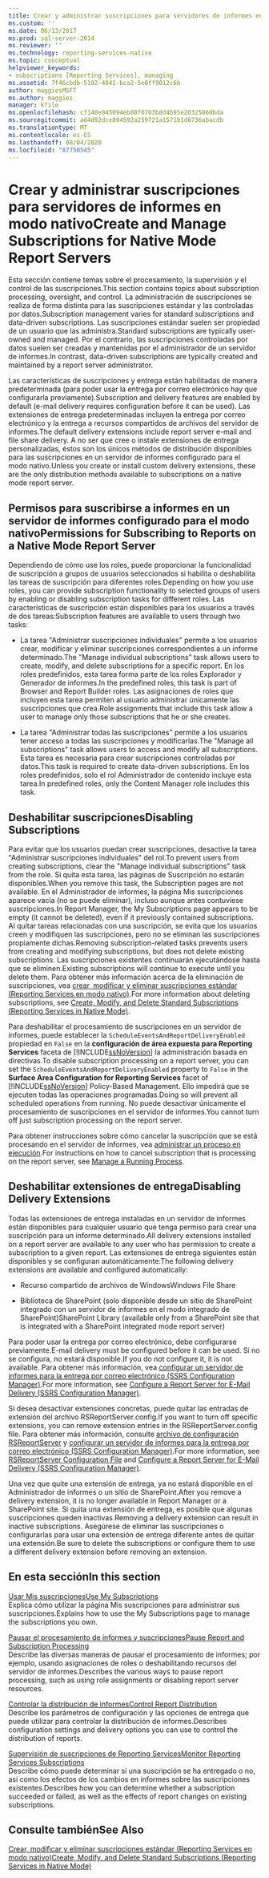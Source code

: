```yaml
---
title: Crear y administrar suscripciones para servidores de informes en modo nativo | Microsoft Docs
ms.custom: ''
ms.date: 06/13/2017
ms.prod: sql-server-2014
ms.reviewer: ''
ms.technology: reporting-services-native
ms.topic: conceptual
helpviewer_keywords:
- subscriptions [Reporting Services], managing
ms.assetid: 7f46cbdb-5102-4941-bca2-5e0ff9012c6b
author: maggiesMSFT
ms.author: maggies
manager: kfile
ms.openlocfilehash: cf140e045094eb00f0703b8d4b95e20325860bda
ms.sourcegitcommit: ad4d92dce894592a259721a1571b1d8736abacdb
ms.translationtype: MT
ms.contentlocale: es-ES
ms.lasthandoff: 08/04/2020
ms.locfileid: "87750545"
---
```

# <a name="create-and-manage-subscriptions-for-native-mode-report-servers"></a><span data-ttu-id="ce4d1-102">Crear y administrar suscripciones para servidores de informes en modo nativo</span><span class="sxs-lookup"><span data-stu-id="ce4d1-102">Create and Manage Subscriptions for Native Mode Report Servers</span></span>
  <span data-ttu-id="ce4d1-103">Esta sección contiene temas sobre el procesamiento, la supervisión y el control de las suscripciones.</span><span class="sxs-lookup"><span data-stu-id="ce4d1-103">This section contains topics about subscription processing, oversight, and control.</span></span> <span data-ttu-id="ce4d1-104">La administración de suscripciones se realiza de forma distinta para las suscripciones estándar y las controladas por datos.</span><span class="sxs-lookup"><span data-stu-id="ce4d1-104">Subscription management varies for standard subscriptions and data-driven subscriptions.</span></span> <span data-ttu-id="ce4d1-105">Las suscripciones estándar suelen ser propiedad de un usuario que las administra.</span><span class="sxs-lookup"><span data-stu-id="ce4d1-105">Standard subscriptions are typically user-owned and managed.</span></span> <span data-ttu-id="ce4d1-106">Por el contrario, las suscripciones controladas por datos suelen ser creadas y mantenidas por el administrador de un servidor de informes.</span><span class="sxs-lookup"><span data-stu-id="ce4d1-106">In contrast, data-driven subscriptions are typically created and maintained by a report server administrator.</span></span>  
  
 <span data-ttu-id="ce4d1-107">Las características de suscripciones y entrega están habilitadas de manera predeterminada (para poder usar la entrega por correo electrónico hay que configurarla previamente).</span><span class="sxs-lookup"><span data-stu-id="ce4d1-107">Subscription and delivery features are enabled by default (e-mail delivery requires configuration before it can be used).</span></span> <span data-ttu-id="ce4d1-108">Las extensiones de entrega predeterminadas incluyen la entrega por correo electrónico y la entrega a recursos compartidos de archivos del servidor de informes.</span><span class="sxs-lookup"><span data-stu-id="ce4d1-108">The default delivery extensions include report server e-mail and file share delivery.</span></span> <span data-ttu-id="ce4d1-109">A no ser que cree o instale extensiones de entrega personalizadas, éstos son los únicos métodos de distribución disponibles para las suscripciones en un servidor de informes configurado para el modo nativo.</span><span class="sxs-lookup"><span data-stu-id="ce4d1-109">Unless you create or install custom delivery extensions, these are the only distribution methods available to subscriptions on a native mode report server.</span></span>  
  
## <a name="permissions-for-subscribing-to-reports-on-a-native-mode-report-server"></a><span data-ttu-id="ce4d1-110">Permisos para suscribirse a informes en un servidor de informes configurado para el modo nativo</span><span class="sxs-lookup"><span data-stu-id="ce4d1-110">Permissions for Subscribing to Reports on a Native Mode Report Server</span></span>  
 <span data-ttu-id="ce4d1-111">Dependiendo de cómo use los roles, puede proporcionar la funcionalidad de suscripción a grupos de usuarios seleccionados si habilita o deshabilita las tareas de suscripción para diferentes roles.</span><span class="sxs-lookup"><span data-stu-id="ce4d1-111">Depending on how you use roles, you can provide subscription functionality to selected groups of users by enabling or disabling subscription tasks for different roles.</span></span> <span data-ttu-id="ce4d1-112">Las características de suscripción están disponibles para los usuarios a través de dos tareas:</span><span class="sxs-lookup"><span data-stu-id="ce4d1-112">Subscription features are available to users through two tasks:</span></span>  
  
-   <span data-ttu-id="ce4d1-113">La tarea "Administrar suscripciones individuales" permite a los usuarios crear, modificar y eliminar suscripciones correspondientes a un informe determinado.</span><span class="sxs-lookup"><span data-stu-id="ce4d1-113">The "Manage individual subscriptions" task allows users to create, modify, and delete subscriptions for a specific report.</span></span> <span data-ttu-id="ce4d1-114">En los roles predefinidos, esta tarea forma parte de los roles Explorador y Generador de informes.</span><span class="sxs-lookup"><span data-stu-id="ce4d1-114">In the predefined roles, this task is part of Browser and Report Builder roles.</span></span> <span data-ttu-id="ce4d1-115">Las asignaciones de roles que incluyen esta tarea permiten al usuario administrar únicamente las suscripciones que crea.</span><span class="sxs-lookup"><span data-stu-id="ce4d1-115">Role assignments that include this task allow a user to manage only those subscriptions that he or she creates.</span></span>  
  
-   <span data-ttu-id="ce4d1-116">La tarea "Administrar todas las suscripciones" permite a los usuarios tener acceso a todas las suscripciones y modificarlas.</span><span class="sxs-lookup"><span data-stu-id="ce4d1-116">The "Manage all subscriptions" task allows users to access and modify all subscriptions.</span></span> <span data-ttu-id="ce4d1-117">Esta tarea es necesaria para crear suscripciones controladas por datos.</span><span class="sxs-lookup"><span data-stu-id="ce4d1-117">This task is required to create data-driven subscriptions.</span></span> <span data-ttu-id="ce4d1-118">En los roles predefinidos, solo el rol Administrador de contenido incluye esta tarea.</span><span class="sxs-lookup"><span data-stu-id="ce4d1-118">In predefined roles, only the Content Manager role includes this task.</span></span>  
  
## <a name="disabling-subscriptions"></a><span data-ttu-id="ce4d1-119">Deshabilitar suscripciones</span><span class="sxs-lookup"><span data-stu-id="ce4d1-119">Disabling Subscriptions</span></span>  
 <span data-ttu-id="ce4d1-120">Para evitar que los usuarios puedan crear suscripciones, desactive la tarea "Administrar suscripciones individuales" del rol.</span><span class="sxs-lookup"><span data-stu-id="ce4d1-120">To prevent users from creating subscriptions, clear the "Manage individual subscriptions" task from the role.</span></span> <span data-ttu-id="ce4d1-121">Si quita esta tarea, las páginas de Suscripción no estarán disponibles.</span><span class="sxs-lookup"><span data-stu-id="ce4d1-121">When you remove this task, the Subscription pages are not available.</span></span> <span data-ttu-id="ce4d1-122">En el Administrador de informes, la página Mis suscripciones aparece vacía (no se puede eliminar), incluso aunque antes contuviese suscripciones.</span><span class="sxs-lookup"><span data-stu-id="ce4d1-122">In Report Manager, the My Subscriptions page appears to be empty (it cannot be deleted), even if it previously contained subscriptions.</span></span> <span data-ttu-id="ce4d1-123">Al quitar tareas relacionadas con una suscripción, se evita que los usuarios creen y modifiquen las suscripciones, pero no se eliminan las suscripciones propiamente dichas.</span><span class="sxs-lookup"><span data-stu-id="ce4d1-123">Removing subscription-related tasks prevents users from creating and modifying subscriptions, but does not delete existing subscriptions.</span></span> <span data-ttu-id="ce4d1-124">Las suscripciones existentes continuarán ejecutándose hasta que se eliminen.</span><span class="sxs-lookup"><span data-stu-id="ce4d1-124">Existing subscriptions will continue to execute until you delete them.</span></span> <span data-ttu-id="ce4d1-125">Para obtener más información acerca de la eliminación de suscripciones, vea [crear, modificar y eliminar suscripciones estándar &#40;Reporting Services en modo nativo&#41;](subscriptions/create-and-manage-subscriptions-for-native-mode-report-servers.md).</span><span class="sxs-lookup"><span data-stu-id="ce4d1-125">For more information about deleting subscriptions, see [Create, Modify, and Delete Standard Subscriptions &#40;Reporting Services in Native Mode&#41;](subscriptions/create-and-manage-subscriptions-for-native-mode-report-servers.md).</span></span>  
  
 <span data-ttu-id="ce4d1-126">Para deshabilitar el procesamiento de suscripciones en un servidor de informes, puede establecer la `ScheduleEventsAndReportDeliveryEnabled` propiedad en `False` en la **configuración de área expuesta para Reporting Services** faceta de [!INCLUDE[ssNoVersion](../includes/ssnoversion-md.md)] la administración basada en directivas.</span><span class="sxs-lookup"><span data-stu-id="ce4d1-126">To disable subscription processing on a report server, you can set the `ScheduleEventsAndReportDeliveryEnabled` property to `False` in the **Surface Area Configuration for Reporting Services** facet of [!INCLUDE[ssNoVersion](../includes/ssnoversion-md.md)] Policy-Based Management.</span></span> <span data-ttu-id="ce4d1-127">Ello impedirá que se ejecuten todas las operaciones programadas.</span><span class="sxs-lookup"><span data-stu-id="ce4d1-127">Doing so will prevent all scheduled operations from running.</span></span> <span data-ttu-id="ce4d1-128">No puede desactivar únicamente el procesamiento de suscripciones en el servidor de informes.</span><span class="sxs-lookup"><span data-stu-id="ce4d1-128">You cannot turn off just subscription processing on the report server.</span></span>  
  
 <span data-ttu-id="ce4d1-129">Para obtener instrucciones sobre cómo cancelar la suscripción que se está procesando en el servidor de informes, vea [administrar un proceso en ejecución](subscriptions/manage-a-running-process.md).</span><span class="sxs-lookup"><span data-stu-id="ce4d1-129">For instructions on how to cancel subscription that is processing on the report server, see [Manage a Running Process](subscriptions/manage-a-running-process.md).</span></span>  
  
## <a name="disabling-delivery-extensions"></a><span data-ttu-id="ce4d1-130">Deshabilitar extensiones de entrega</span><span class="sxs-lookup"><span data-stu-id="ce4d1-130">Disabling Delivery Extensions</span></span>  
 <span data-ttu-id="ce4d1-131">Todas las extensiones de entrega instaladas en un servidor de informes están disponibles para cualquier usuario que tenga permiso para crear una suscripción para un informe determinado.</span><span class="sxs-lookup"><span data-stu-id="ce4d1-131">All delivery extensions installed on a report server are available to any user who has permission to create a subscription to a given report.</span></span> <span data-ttu-id="ce4d1-132">Las extensiones de entrega siguientes están disponibles y se configuran automáticamente:</span><span class="sxs-lookup"><span data-stu-id="ce4d1-132">The following delivery extensions are available and configured automatically:</span></span>  
  
-   <span data-ttu-id="ce4d1-133">Recurso compartido de archivos de Windows</span><span class="sxs-lookup"><span data-stu-id="ce4d1-133">Windows File Share</span></span>  
  
-   <span data-ttu-id="ce4d1-134">Biblioteca de SharePoint (solo disponible desde un sitio de SharePoint integrado con un servidor de informes en el modo integrado de SharePoint)</span><span class="sxs-lookup"><span data-stu-id="ce4d1-134">SharePoint Library (available only from a SharePoint site that is integrated with a  SharePoint integrated mode report server)</span></span>  
  
 <span data-ttu-id="ce4d1-135">Para poder usar la entrega por correo electrónico, debe configurarse previamente.</span><span class="sxs-lookup"><span data-stu-id="ce4d1-135">E-mail delivery must be configured before it can be used.</span></span> <span data-ttu-id="ce4d1-136">Si no se configura, no estará disponible.</span><span class="sxs-lookup"><span data-stu-id="ce4d1-136">If you do not configure it, it is not available.</span></span> <span data-ttu-id="ce4d1-137">Para obtener más información, vea [configurar un servidor de informes para la entrega por correo electrónico &#40;SSRS Configuration Manager&#41;](../../2014/sql-server/install/configure-a-report-server-for-e-mail-delivery-ssrs-configuration-manager.md).</span><span class="sxs-lookup"><span data-stu-id="ce4d1-137">For more information, see [Configure a Report Server for E-Mail Delivery &#40;SSRS Configuration Manager&#41;](../../2014/sql-server/install/configure-a-report-server-for-e-mail-delivery-ssrs-configuration-manager.md).</span></span>  
  
 <span data-ttu-id="ce4d1-138">Si desea desactivar extensiones concretas, puede quitar las entradas de extensión del archivo RSReportServer.config.</span><span class="sxs-lookup"><span data-stu-id="ce4d1-138">If you want to turn off specific extensions, you can remove extension entries in the RSReportServer.config file.</span></span> <span data-ttu-id="ce4d1-139">Para obtener más información, consulte [archivo de configuración RSReportServer](report-server/rsreportserver-config-configuration-file.md) y [configurar un servidor de informes para la entrega por correo electrónico &#40;SSRS Configuration Manager&#41;](../../2014/sql-server/install/configure-a-report-server-for-e-mail-delivery-ssrs-configuration-manager.md).</span><span class="sxs-lookup"><span data-stu-id="ce4d1-139">For more information, see [RSReportServer Configuration File](report-server/rsreportserver-config-configuration-file.md) and [Configure a Report Server for E-Mail Delivery &#40;SSRS Configuration Manager&#41;](../../2014/sql-server/install/configure-a-report-server-for-e-mail-delivery-ssrs-configuration-manager.md).</span></span>  
  
 <span data-ttu-id="ce4d1-140">Una vez que quite una extensión de entrega, ya no estará disponible en el Administrador de informes o un sitio de SharePoint.</span><span class="sxs-lookup"><span data-stu-id="ce4d1-140">After you remove a delivery extension, it is no longer available in Report Manager or a SharePoint site.</span></span> <span data-ttu-id="ce4d1-141">Si quita una extensión de entrega, es posible que algunas suscripciones queden inactivas.</span><span class="sxs-lookup"><span data-stu-id="ce4d1-141">Removing a delivery extension can result in inactive subscriptions.</span></span> <span data-ttu-id="ce4d1-142">Asegúrese de eliminar las suscripciones o configurarlas para usar una extensión de entrega diferente antes de quitar una extensión.</span><span class="sxs-lookup"><span data-stu-id="ce4d1-142">Be sure to delete the subscriptions or configure them to use a different delivery extension before removing an extension.</span></span>  
  
## <a name="in-this-section"></a><span data-ttu-id="ce4d1-143">En esta sección</span><span class="sxs-lookup"><span data-stu-id="ce4d1-143">In this section</span></span>  
 [<span data-ttu-id="ce4d1-144">Usar Mis suscripciones</span><span class="sxs-lookup"><span data-stu-id="ce4d1-144">Use My Subscriptions</span></span>](subscriptions/use-my-subscriptions-native-mode-report-server.md)  
 <span data-ttu-id="ce4d1-145">Explica cómo utilizar la página Mis suscripciones para administrar sus suscripciones.</span><span class="sxs-lookup"><span data-stu-id="ce4d1-145">Explains how to use the My Subscriptions page to manage the subscriptions you own.</span></span>  
  
 [<span data-ttu-id="ce4d1-146">Pausar el procesamiento de informes y suscripciones</span><span class="sxs-lookup"><span data-stu-id="ce4d1-146">Pause Report and Subscription Processing</span></span>](subscriptions/disable-or-pause-report-and-subscription-processing.md)  
 <span data-ttu-id="ce4d1-147">Describe las diversas maneras de pausar el procesamiento de informes; por ejemplo, usando asignaciones de roles o deshabilitando recursos del servidor de informes.</span><span class="sxs-lookup"><span data-stu-id="ce4d1-147">Describes the various ways to pause report processing, such as using role assignments or disabling report server resources.</span></span>  
  
 [<span data-ttu-id="ce4d1-148">Controlar la distribución de informes</span><span class="sxs-lookup"><span data-stu-id="ce4d1-148">Control Report Distribution</span></span>](../../2014/reporting-services/control-report-distribution.md)  
 <span data-ttu-id="ce4d1-149">Describe los parámetros de configuración y las opciones de entrega que puede utilizar para controlar la distribución de informes.</span><span class="sxs-lookup"><span data-stu-id="ce4d1-149">Describes configuration settings and delivery options you can use to control the distribution of reports.</span></span>  
  
 [<span data-ttu-id="ce4d1-150">Supervisión de suscripciones de Reporting Services</span><span class="sxs-lookup"><span data-stu-id="ce4d1-150">Monitor Reporting Services Subscriptions</span></span>](subscriptions/monitor-reporting-services-subscriptions.md)  
 <span data-ttu-id="ce4d1-151">Describe cómo puede determinar si una suscripción se ha entregado o no, así como los efectos de los cambios en informes sobre las suscripciones existentes.</span><span class="sxs-lookup"><span data-stu-id="ce4d1-151">Describes how you can determine whether a subscription succeeded or failed, as well as the effects of report changes on existing subscriptions.</span></span>  
  
## <a name="see-also"></a><span data-ttu-id="ce4d1-152">Consulte también</span><span class="sxs-lookup"><span data-stu-id="ce4d1-152">See Also</span></span>  
 [<span data-ttu-id="ce4d1-153">Crear, modificar y eliminar suscripciones estándar &#40;Reporting Services en modo nativo&#41;</span><span class="sxs-lookup"><span data-stu-id="ce4d1-153">Create, Modify, and Delete Standard Subscriptions &#40;Reporting Services in Native Mode&#41;</span></span>](subscriptions/create-and-manage-subscriptions-for-native-mode-report-servers.md)  
  
  
